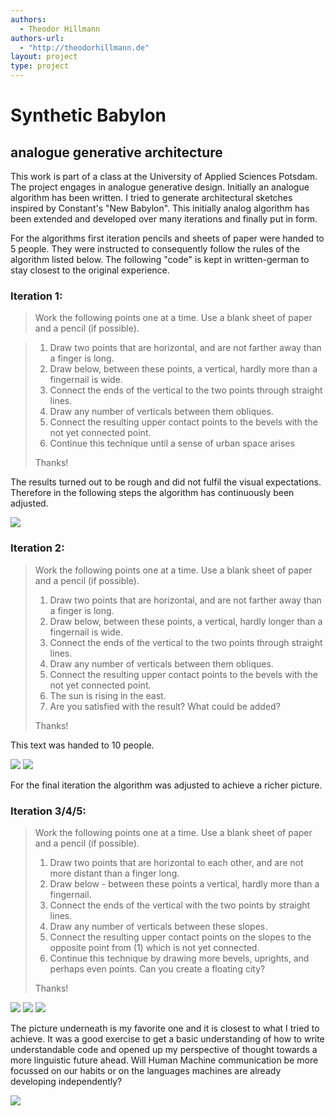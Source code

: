 ```yaml
---
authors:
  - Theodor Hillmann
authors-url:
  - "http://theodorhillmann.de"
layout: project
type: project
---
```


# Synthetic Babylon
## analogue generative architecture

This work is part of a class at the University of Applied Sciences Potsdam. The project engages in analogue generative design. Initially an analogue algorithm has been written. I tried to generate architectural sketches inspired by Constant's "New Babylon". This initially analog algorithm has been extended and developed over many iterations and finally put in form.

For the algorithms first iteration pencils and sheets of paper were handed to 5 people. They were instructed to consequently follow the rules of the algorithm listed below. The following "code" is kept in written-german to stay closest to the original experience.

### Iteration 1:

> Work the following points one at a time.
> Use a blank sheet of paper and a pencil (if possible).

> 1. Draw two points that are horizontal, and are not farther away than a finger is long.
> 2. Draw below, between these points, a vertical, hardly more than a fingernail is wide.
> 3. Connect the ends of the vertical to the two points through straight lines.
> 4. Draw any number of verticals between them obliques.
> 5. Connect the resulting upper contact points to the bevels with the not yet connected point.
> 6. Continue this technique until a sense of urban space arises
>
> Thanks!

The results turned out to be rough and did not fulfil the visual expectations.
Therefore in the following steps the algorithm has continuously been adjusted.

![](./assests/images/IT1_1.png)


### Iteration 2:

> Work the following points one at a time.
> Use a blank sheet of paper and a pencil (if possible).
>
> 1. Draw two points that are horizontal, and are not farther away than a finger is long.
> 2. Draw below, between these points, a vertical, hardly longer than a fingernail is wide.
> 3. Connect the ends of the vertical to the two points through straight lines.
> 4. Draw any number of verticals between them obliques.
> 5. Connect the resulting upper contact points to the bevels with the not yet connected point.
> 6. The sun is rising in the east.
> 7. Are you satisfied with the result? What could be added?
>
> Thanks!

This text was handed to 10 people.

![](./assests/images/IT2_1.png)
![](./assests/images/IT2_2.png)

For the final iteration the algorithm was adjusted to achieve a richer picture.

### Iteration 3/4/5:

> Work the following points one at a time.
> Use a blank sheet of paper and a pencil (if possible).
>
> 1. Draw two points that are horizontal to each other, and are not more distant than a finger long.
> 2. Draw below - between these points a vertical, hardly more than a fingernail.
> 3. Connect the ends of the vertical with the two points by straight lines.
> 4. Draw any number of verticals between these slopes.
> 5. Connect the resulting upper contact points on the slopes to the opposite point from (1) which is not yet connected.
> 6. Continue this technique by drawing more bevels, uprights, and perhaps even points. Can you create a floating city?
>
> Thanks!

![](./assests/images/IT3_1.png)
![](./assests/images/IT3_2.png)
![](./assests/images/IT3_2.png)

The picture underneath is my favorite one and it is closest to what I tried to achieve. It was a good exercise to get a basic understanding of how to write understandable code and opened up my perspective of thought towards a more linguistic future ahead. Will Human Machine communication be more focussed on our habits or on the languages machines are already developing independently?

![](./assests/images/final.jpg)
